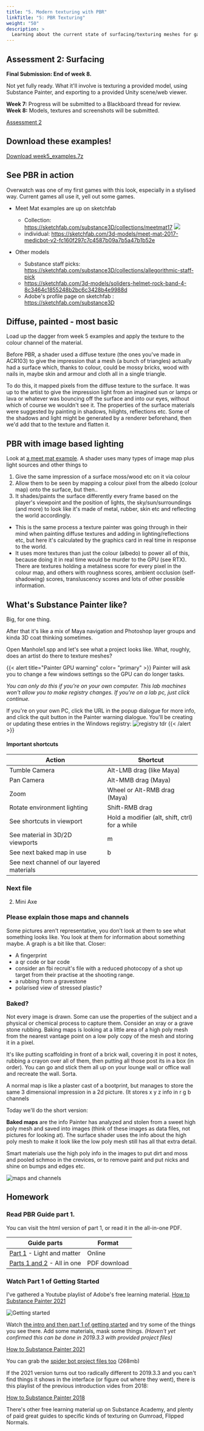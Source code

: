 ```yaml
---
title: "5. Modern texturing with PBR"
linkTitle: "5: PBR Texturing"
weight: "50"
description: >
  Learning about the current state of surfacing/texturing meshes for games.
---
```


## Assessment 2: Surfacing

**Final Submission: End of week 8.**

Not yet fully ready. What it'll involve is texturing a provided model, using Substance Painter, and exporting to a provided Unity scene/web viewer. 

**Week 7:** Progress will be submitted to a Blackboard thread for review.   
**Week 8:** Models, textures and screenshots will be submitted.

<a class="btn btn-lg btn-primary mr-3 mb-4" href="../assessments/#2-model-surfacing">Assessment 2</a>

## Download these examples!

<a class="btn btn-lg btn-primary mr-3 mb-4" href="https://laustu.sharepoint.com/:u:/r/sites/largefilecurriculum/AAC202/model-surfacing/week5_examples.7z?csf=1&web=1&e=CKXhDG" target="_blank">Download week5_examples.7z<i class="fas fa-arrow-alt-circle-right ml-2"></i></a>

## See PBR in action

Overwatch was one of my first games with this look, especially in a stylised way.
Current games all use it, yell out some games.

  - Meet Mat examples are up on sketchfab 
    - Collection: https://sketchfab.com/substance3D/collections/meetmat17
    ![](mat_collection.png)
    - individual: https://sketchfab.com/3d-models/meet-mat-2017-medicbot-v2-fc160f297c7c4587b09a7b5a47b1b52e


  - Other models
    - Substance staff picks: https://sketchfab.com/substance3D/collections/allegorithmic-staff-pick
    - https://sketchfab.com/3d-models/soliders-helmet-rock-band-4-8c3464c1855248b2bc6c3428b4e9988d
    - Adobe's profile page on sketchfab : https://sketchfab.com/substance3D 

## Diffuse, painted - most basic

Load up the dagger from week 5 examples and apply the texture to the colour channel of the material.

Before PBR, a shader used a diffuse texture (the ones you've made in ACR103) to give the impression that a mesh (a bunch of triangles) actually had a surface which, thanks to colour, could be mossy bricks, wood with nails in, maybe skin and armour and cloth all in a single triangle.  

To do this, it mapped pixels from the diffuse texture to the surface. It was up to the artist to give the impression light from an imagined sun or lamps or lava or whatever was bouncing off the surface and into our eyes, without which of course we wouldn't see it. The properties of the surface materials were suggested by painting in shadows, hilights, reflections etc. Some of the shadows and light might be generated by a renderer beforehand, then we'd add that to the texture and flatten it. 

## PBR with image based lighting

Look at [a meet mat example](https://sketchfab.com/3d-models/meet-mat-2017-medicbot-v2-fc160f297c7c4587b09a7b5a47b1b52e).
A shader uses many types of image map plus light sources and other things to

1. Give the same impression of a surface moss/wood etc on it via colour
2. Allow them to be seen by mapping a colour pixel from the albedo (colour map) onto the surface, but then..
3. It shades/paints the surface differently every frame based on the player's viewpoint and the position of lights, the sky/sun/surroundings (and more) to look like it's made of metal, rubber, skin etc and reflecting the world accordingly. 
  - This is the same process a texture painter was going through in their mind when painting diffuse textures and adding in lighting/reflections etc, but here it's calculated by the graphics card in real time in response to the world. 
  - It uses more textures than just the colour (albedo) to power all of this, because doing it in real time would be murder to the GPU (see RTX). There are textures holding a metalness score for every pixel in the colour map, and others with roughness scores, ambient occlusion (self-shadowing) scores, transluscency scores and lots of other possible information.

## What's Substance Painter like?

Big, for one thing.

After that it's like a mix of Maya navigation and Photoshop layer groups and kinda 3D coat thinking sometimes.

Open Manhole1.spp and let's see what a project looks like. What, roughly, does an artist do there to texture meshes?

{{< alert title="Painter GPU warning" color= "primary" >}}
Painter will ask you to change a few windows settings so the GPU can do longer tasks. 

*You can only do this if you're on your own computer. This lab machines won't allow you to make registry changes. If you're on a lab pc, just click continue.*

If you're on your own PC, click the URL in the popup dialogue for more info, and click the quit button in the Painter warning dialogue. You'll be creating or updating these entries in the Windows registry:
![registry tdr](registry_tdr.png)
{{< /alert >}}

#### Important shortcuts

Action | Shortcut
--------------------------- | -------
Tumble Camera | Alt-LMB drag (like Maya)
Pan Camera | Alt-MMB drag (Maya)
Zoom | Wheel or Alt-RMB drag (Maya)
Rotate environment lighting | Shift-RMB drag
See shortcuts in viewport | Hold a modifier (alt, shift, ctrl) for a while 
See material in 3D/2D viewports | m
See next baked map in use | b
See next channel of our layered materials | 

### Next file 
 
2. Mini Axe

### Please explain those maps and channels

Some pictures aren't representative, you don't look at them to see what something looks like. You look at them for information about something maybe. A graph is a bit like that. Closer:
* A fingerprint
* a qr code or bar code
* consider an fbi recruit's file with a reduced photocopy of a shot up target from their practise at the shooting range.
* a rubbing from a gravestone
* polarised view of stressed plastic?

### Baked?

Not every image is drawn. Some can use the properties of the subject and a physical or chemical process to capture them. Consider an xray or a grave stone rubbing. Baking maps is looking at a little area of a high poly mesh from the nearest vantage point on a low poly copy of the mesh and storing it in a pixel.

It's like putting scaffolding in front of a brick wall, covering it in post it notes, rubbing a crayon over all of them, then putting all those post its in a box (in order). You can go and stick them all up on your lounge wall or office wall and recreate the wall. Sorta.

A normal map is like a plaster cast of a bootprint, but manages to store the same 3 dimensional impression in a 2d picture. (It stores x y z info in r g b channels

Today we'll do the short version:

**Baked maps** are the info Painter has analyzed and stolen from a sweet high poly mesh and saved into images (think of these images as data files, not pictures for looking at). The surface shader uses the info about the high poly mesh to make it look like the low poly mesh still has all that extra detail.  

Smart materials use the high poly info in the images to put dirt and moss and pooled schmoo in the crevices, or to remove paint and put nicks and shine on bumps and edges etc.

![maps and channels](maps_channels.png)

## Homework

### Read PBR Guide part 1. 

You can visit the html version of part 1, or read it in the all-in-one PDF.

Guide parts | Format
---- | ----
[Part 1](https://academy.substance3d.com/courses/the-pbr-guide-part-1) - Light and matter | Online 
[Parts 1 and 2](https://academy-api.substance3d.com/courses/b6377358ad36c444f45e2deaa0626e65/attachments/2b57526e-4bf3-4fd6-ae88-e9a9313a35cc) - All in one | PDF download 

### Watch Part 1 of Getting Started

I've gathered a Youtube playlist of Adobe's free learning material. [How to Substance Painter 2021](https://www.youtube.com/playlist?list=PLfWza-ietxywun4izsjHG6A69i-aLROK4)  

![Getting started](substance_getting_started.png)

Watch [the intro and then part 1 of getting started](https://www.youtube.com/watch?v=-ZbmRsOnApk&list=PLfWza-ietxywun4izsjHG6A69i-aLROK4&index=1) and try some of the things you see there. Add some materials, mask some things. *(Haven't yet confirmed this can be done in 2019.3.3 with provided project files)* 

[How to Substance Painter 2021](https://www.youtube.com/playlist?list=PLfWza-ietxywun4izsjHG6A69i-aLROK4)  

You can grab the [spider bot project files too](https://academy-api.substance3d.com/courses/88047015-c97e-48e8-9654-be65ca7c9809/attachments/ac082bf7-d343-4e1a-afd5-3edd4b4af287) \(268mb\)  

If the 2021 version turns out too radically different to 2019.3.3 and you can't find things it shows in the interface (or figure out where they went), there is this playlist of the previous introduction vides from 2018: 

[How to Substance Painter 2018](https://www.youtube.com/watch?v=IGGQl9kVB1M&list=PLB0wXHrWAmCxt86Aof15KxHnimg5Iowf6&index=9)

There's other free learning material up on Substance Academy, and plenty of paid great guides to specific kinds of texturing on Gumroad, Flipped Normals.